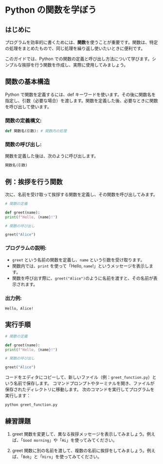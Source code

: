 # Python の関数を学ぼう

## はじめに

プログラムを効率的に書くためには、**関数**を使うことが重要です。関数は、特定の処理をまとめたもので、同じ処理を繰り返し使いたいときに便利です。

このガイドでは、Python での関数の定義と呼び出し方法について学びます。シンプルな挨拶を行う関数を作成し、実際に使用してみましょう。

## 関数の基本構造

Python で関数を定義するには、def キーワードを使います。その後に関数名を指定し、引数（必要な場合）を渡します。関数を定義した後、必要なときに関数を呼び出して使います。

### 関数の定義構文:

```python
def 関数名(引数): # 関数内の処理
```

### 関数の呼び出し:

関数を定義した後は、次のように呼び出します。

```python
関数名(引数)
```

## 例：挨拶を行う関数

次に、名前を受け取って挨拶する関数を定義し、その関数を呼び出してみます。

```python
# 関数の定義

def greet(name):
print(f"Hello, {name}!")

# 関数の呼び出し

greet("Alice")
```

### プログラムの説明:

- `greet` という名前の関数を定義し、`name` という引数を受け取ります。
- 関数内では、`print` を使って「Hello, `name`!」というメッセージを表示します。
- 関数を呼び出す際に、`greet("Alice")`のように名前を渡すと、その名前が表示されます。

### 出力例:

```
Hello, Alice!
```

## 実行手順

```python
# 関数の定義

def greet(name):
print(f"Hello, {name}!")

# 関数の呼び出し

greet("Alice")
```

コードをエディタにコピーして、新しいファイル（例：`greet_function.py`）という名前で保存します。
コマンドプロンプトやターミナルを開き、ファイルが保存されたディレクトリに移動します。
次のコマンドを実行してプログラムを実行します：

```bash
python greet_function.py
```

## 練習課題

1. greet 関数を変更して、異なる挨拶メッセージを表示してみましょう。例えば、「`Good morning`」や「`Hi`」を使ってみてください。

2. greet 関数に別の名前を渡して、複数の名前に挨拶をしてみましょう。例えば、「`Bob`」と「`Hiro`」を使ってみてください。
